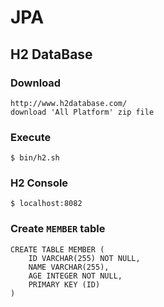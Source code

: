 JPA
===

H2 DataBase
-----------

### Download
```
http://www.h2database.com/ 
download 'All Platform' zip file
```

### Execute
```
$ bin/h2.sh
```

### H2 Console

```
$ localhost:8082
```

### Create `MEMBER` table
```
CREATE TABLE MEMBER (
    ID VARCHAR(255) NOT NULL,
    NAME VARCHAR(255),
    AGE INTEGER NOT NULL,
    PRIMARY KEY (ID) 
)
```
